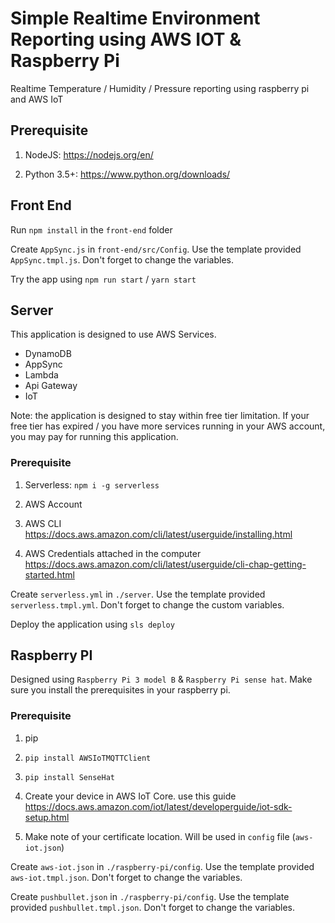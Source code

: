 # Simple Realtime Environment Reporting using AWS IOT & Raspberry Pi

Realtime Temperature / Humidity / Pressure reporting using raspberry pi and AWS IoT

## Prerequisite

1. NodeJS: https://nodejs.org/en/

1. Python 3.5+: https://www.python.org/downloads/

## Front End

Run `npm install` in the `front-end` folder

Create `AppSync.js` in `front-end/src/Config`. Use the template provided `AppSync.tmpl.js`. Don't forget to change the variables.

Try the app using `npm run start` / `yarn start`


## Server

This application is designed to use AWS Services.

- DynamoDB
- AppSync
- Lambda
- Api Gateway
- IoT

Note: the application is designed to stay within free tier limitation. If your free tier has expired / you have more services running in your AWS account, you may pay for running this application.

### Prerequisite

1. Serverless: `npm i -g serverless`

1. AWS Account

1. AWS CLI https://docs.aws.amazon.com/cli/latest/userguide/installing.html

1. AWS Credentials attached in the computer https://docs.aws.amazon.com/cli/latest/userguide/cli-chap-getting-started.html

Create `serverless.yml` in `./server`. Use the template provided `serverless.tmpl.yml`. Don't forget to change the custom variables.

Deploy the application using `sls deploy`


## Raspberry PI

Designed using `Raspberry Pi 3 model B` & `Raspberry Pi sense hat`. Make sure you install the prerequisites in your raspberry pi.

### Prerequisite

1. pip

1. `pip install AWSIoTMQTTClient`

1. `pip install SenseHat`

1. Create your device in AWS IoT Core. use this guide https://docs.aws.amazon.com/iot/latest/developerguide/iot-sdk-setup.html

1. Make note of your certificate location. Will be used in `config` file (`aws-iot.json`)

Create `aws-iot.json` in `./raspberry-pi/config`. Use the template provided `aws-iot.tmpl.json`. Don't forget to change the variables.

Create `pushbullet.json` in `./raspberry-pi/config`. Use the template provided `pushbullet.tmpl.json`. Don't forget to change the variables.
